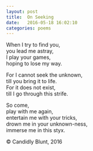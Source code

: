 ```yaml
---
layout: post
title:  On Seeking
date:   2016-05-18 16:02:10
categories: poems
---
```


When I try to find you, <br/>
you lead me astray,  <br/>
I play your games, <br/>
hoping to lose my way.  <br/>

For I cannot seek the unknown,  <br/>
till you bring it to life. <br/>
For it does not exist,  <br/>
till I go through this strife. <br/>

So come, <br/>
play with me again,  <br/>
entertain me with your tricks, <br/>
drown me in your unknown-ness,  <br/>
immerse me in this styx. <br/>

&copy; Candidly Blunt, 2016